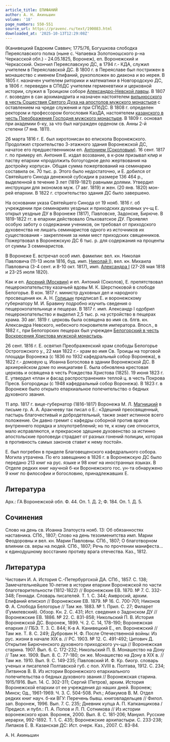```yaml
---
article_title: ЕПИФАНИЙ
author: А. Н. Акиньшин
volume: '18'
page_numbers: 550-551
source_url: https://pravenc.ru/text/190083.html
downloaded_at: '2025-10-13T12:29:08Z'
---
```


(Канивецкий Евдоким Саввич; 1775/76, Богушкова слободка Переяславского полка (ныне с. Чапаевка Золотоношского р-на Черкасской обл.) - 24.05.1825, Воронеж), еп. Воронежский и Черкасский. Окончил Переяславскую ДС, в 1794 г.- КДА, служил учителем в Переяславской ДС. В 1800 г. в Переяславе был пострижен в монашество с именем Епифаний, рукоположен во диакона и во иерея. В 1805 г. назначен учителем риторики и математики в Новгородскую ДС, в 1806 г. переведен в СПбДС учителем герменевтики и церковной истории, служил в Троицком соборе [Александро-Невской лавры](<https://pravenc.ru/text/АЛЕКСАНДРО-НЕВСКАЯ ЛАВРА.html>). В 1807 г. возведен в сан архимандрита и назначен настоятелем [вильнюсского в честь Сошествия Святого Духа на апостолов мужского монастыря](<https://pravenc.ru/text/вильнюсского в честь Сошествия Святого Духа на апостолов мужского монастыря.html>) с оставлением на чреде служения и при СПбДС. В 1808 г. определен ректором и профессором богословия КазДА, настоятелем [казанского в честь Преображения Господня мужского монастыря](<https://pravenc.ru/text/казанского в честь Преображения Господня мужского монастыря.html>). В 1809 г. основал при академии б-ку, за что был награжден орденом св. Анны 2-й степени (7 янв. 1811).

26 марта 1816 г. Е. был хиротонисан во епископа Воронежского. Продолжил строительство 3-этажного здания Воронежской ДС, начатое его предшественником еп. [Антонием (Соколовым)](<https://pravenc.ru/text/Антонией (Соколов).html>). 16 сент. 1817 г. по примеру еп. Антония Е. издал воззвание, в к-ром призывал клир и паству епархии «продолжить богоугодное дело жертвования на достройку корпуса». Общая сумма пожертвований на семинарию составила ок. 70 тыс. р. Этого было недостаточно, и Е. добился от Святейшего Синода денежной субсидии в размере 136 464 р., выделенной в течение 3 лет (1819-1821) равными долями. Утвердил инструкции для экономов муж. (7 авг. 1819) и жен. (20 янв. 1820) мон-рей епархии. В 1822 г. строительство здания ДС было завершено.

На основании указа Святейшего Синода от 19 нояб. 1816 г. об учреждении при семинариях уездных и приходских духовных уч-щ Е. открыл уездные ДУ в Воронеже (1817), Павловске, Задонске, Бирюче. В 1819-1822 гг. в епархии действовало Ольховатское ДУ. Проявлял особую заботу о содержании учеников, он требовал от приходского духовенства не лишать семинаристов одного из источников их существования - закрепления за ними мест приходских священников. Пожертвовал в Воронежскую ДС 6 тыс. р. для содержания на проценты от суммы 3 семинаристов.

В Воронеже Е. встречал особ имп. фамилии: вел. кн. Николая Павловича (11-13 июля 1816, буд. имп. [Николай I](<https://pravenc.ru/text/Николай I.html>)), вел. кн. Михаила Павловича (3-4 сент. и 8-10 окт. 1817), имп. [Александра I](<https://pravenc.ru/text/АЛЕКСАНДР I.html>) (27-28 мая 1818 и 23-25 июля 1820).

Как и еп. [Арсений (Москвин)](<https://pravenc.ru/text/Арсений (Москвин).html>) и еп. Антоний (Соколов), Е. препятствовал пещерокопательству казачьей вдовы М. К. Шерстюковой в слободе Белогорье. В кон. 1817 г. министр духовных дел и народного просвещения кн. А. Н. [Голицын](https://pravenc.ru/text/Голицын.html) предписал Е. и воронежскому губернатору М. И. Бравину подробно изучить сведения о пещерокопательнице и пещерах. В 1817 г. имп. Александр I одобрил пещерокопательство и выделил 2,5 тыс. р. на устройство в пещерах храма. 30 авг. 1819 г. церковь была освящена во имя св. блгв. кн. Александра Невского, небесного покровителя императора. Впосл., в 1882 г., при Белогорских пещерах был учрежден [Белогорский в честь Воскресения Христова мужской монастырь](<https://pravenc.ru/text/Белогорский в честь Воскресения Христова мужской монастырь.html>).

26 сент. 1816 г. Е. освятил Преображенский храм слободы Белогорье Острогожского у., 22 мая 1822 г.- храм во имя Св. Троицы на торговой площади Воронежа (с 1836 по 1932 кафедральный собор Воронежа), в 1822 г.- домовую ц. Иоанна Богослова в здании Воронежской ДС. В архиерейском доме по инициативе Е. была обновлена крестовая церковь и освящена в честь Рождества Христова (1825). 19 июня 1823 г. Е. утвердил «план и фасад распространения» теплой ц. в честь Покрова Пресв. Богородицы (с 1948 кафедральный собор Воронежа). В 1823 г. в Воронеже было открыто епархиальное попечительство о бедных духовного звания.

11 апр. 1817 г. вице-губернатор (1816-1817) Воронежа М. Л. [Магницкий](https://pravenc.ru/text/Магницкий.html) в письме гр. А. А. Аракчееву так писал о Е.: «Здешний преосвященный, пастырь благочестивый и добродетельный, также знает истинное всего положение. Он давно гремит с кафедры соборной против врагов внутреннего порядка и злоупотреблений; но те, к кому сие относится, мало исправляются, и прекрасное здешнее духовенство за истинно апостольские проповеди страдает от разных гонений полиции, которая в противность самых законов ставит к нему постой».

Е. был погребен в приделе Благовещенского кафедрального собора. Могила утрачена. По его завещанию в 1826 г. в Воронежскую ДС было передано 213 книг на рус. языке и 98 книг на иностранных языках. В Отделе редких книг научной б-ки Воронежского гос. ун-та обнаружено 9 книг по философии и богословию, принадлежавших Е.

## Литература

Арх.: ГА Воронежской обл. Ф. 44. Оп. 1. Д. 2; Ф. 184. Оп. 1. Д. 5.

## Сочинения

Слово на день св. Иоанна Златоуста нояб. 13: Об обязанностях наставника. СПб., 1807; Слово на день тезоименитства имп. Марии Феодоровны и вел. кн. Марии Павловны. СПб., 1807; О благотворном влиянии св. веры на людей. СПб., 1807; Речь по прочтении манифеста... к единодушному восстанию противу врага отечества. Каз., 1812.

## Литература

Чистович И. А. История С.-Петербургской ДА. СПб., 1857. С. 138; Замечательнейшее 10-летие в истории епархии Воронежской по части благотворительности (1812-1822) // Воронежские ЕВ. 1870. № 7. С. 332-348; Геннади. Словарь писателей. Т. 1. С. 344; Амвросий, архим. Епифаний епископ // Воронежские ЕВ. 1879. № 16. С. 700-701; Никонов Ф. А. Слобода Белогорье // Там же. 1883. № 1. Прил. С. 27; Филарет (Гумилевский). Обзор. Кн. 2. С. 431; Ист. сведения о Задонском ДУ // Воронежские ЕВ. 1886. № 22. С. 831-858; Никольский П. В. История Воронежской ДС. Воронеж, 1899. Ч. 2. С. 14, 178-190; Воронежская епархия // ПБЭ. Т. 3. С. 844; К-в А. Канивецкий Е., еп. Воронежский // Там же. Т. 8. С. 249; Дубровин Н. Ф. После Отечественной войны: Из рус. жизни в начале ХIХ в. // РС. 1903. № 12. С. 491-492; Цитович Д. Открытие Бирюченского духовного приходского уч-ща // Воронежская старина. 1907. Вып. 6. С. 172-232; Никольский П. В. Монашество на Дону // Там же. 1909. Вып. 8. С. 77-180; он же. Монашество на Дону в ХIХ в. // Там же. 1910. Вып. 9. С. 149-235; Павловский И. Ф. Кр. биогр. словарь ученых и писателей Полтавской губ. с пол. ХVIII в. Полтава, 1912. С. 234; Литвинов В. В. Из истории Воронежского епархиального попечительства о бедных духовного звания // Воронежская старина. 1915/1916. Вып. 14. С. 302-311; Сергий (Петров), архим. История Воронежской епархии от ее учреждения до наших дней. Воронеж; Минск; Од., 1961-1969. Ч. 3. С. 504-508. Ркп.; Абакумов В. М. Отдел редких книг науч. б-ки ВГУ: Перечень бывш. книговладельцев // Филол. зап. Воронеж, 1996. Вып. 7. С. 235; Дневник купца А. П. Капканщикова / Предисл. и публ.: П. А. Попов и Л. П. Сотникова // Из истории воронежского края. Воронеж, 2000. Вып. 8. С. 181-206; Мануил. Русские иерархи, 992-1892. Т. 1. С. 435; Воронежские архипастыри. С. 233-238; Липаков Е. В. Казанская ДС: Ист. очерк. Каз., 2007. С. 83-84.

А. Н. Акиньшин
